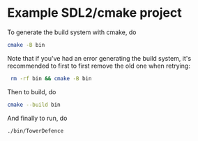 # Example SDL2/cmake project

To generate the build system with cmake, do
```bash
cmake -B bin
```

Note that if you've had an error generating the build system, it's recommended to first to first remove the old one when retrying:
```bash
 rm -rf bin && cmake -B bin
```

Then to build, do
```bash
cmake --build bin
```

And finally to run, do
```bash
./bin/TowerDefence
```
